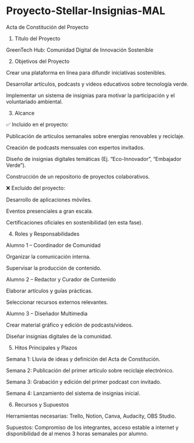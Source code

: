 # Proyecto-Stellar-Insignias-MAL

Acta de Constitución del Proyecto
1. Título del Proyecto

GreenTech Hub: Comunidad Digital de Innovación Sostenible

2. Objetivos del Proyecto

Crear una plataforma en línea para difundir iniciativas sostenibles.

Desarrollar artículos, podcasts y videos educativos sobre tecnología verde.

Implementar un sistema de insignias para motivar la participación y el voluntariado ambiental.

3. Alcance

✅ Incluido en el proyecto:

Publicación de artículos semanales sobre energías renovables y reciclaje.

Creación de podcasts mensuales con expertos invitados.

Diseño de insignias digitales temáticas (Ej. “Eco-Innovador”, “Embajador Verde”).

Construcción de un repositorio de proyectos colaborativos.

❌ Excluido del proyecto:

Desarrollo de aplicaciones móviles.

Eventos presenciales a gran escala.

Certificaciones oficiales en sostenibilidad (en esta fase).

4. Roles y Responsabilidades

Alumno 1 – Coordinador de Comunidad

Organizar la comunicación interna.

Supervisar la producción de contenido.

Alumno 2 – Redactor y Curador de Contenido

Elaborar artículos y guías prácticas.

Seleccionar recursos externos relevantes.

Alumno 3 – Diseñador Multimedia

Crear material gráfico y edición de podcasts/videos.

Diseñar insignias digitales de la comunidad.

5. Hitos Principales y Plazos

Semana 1: Lluvia de ideas y definición del Acta de Constitución.

Semana 2: Publicación del primer artículo sobre reciclaje electrónico.

Semana 3: Grabación y edición del primer podcast con invitado.

Semana 4: Lanzamiento del sistema de insignias inicial.

6. Recursos y Supuestos

Herramientas necesarias: Trello, Notion, Canva, Audacity, OBS Studio.

Supuestos: Compromiso de los integrantes, acceso estable a internet y disponibilidad de al menos 3 horas semanales por alumno.

